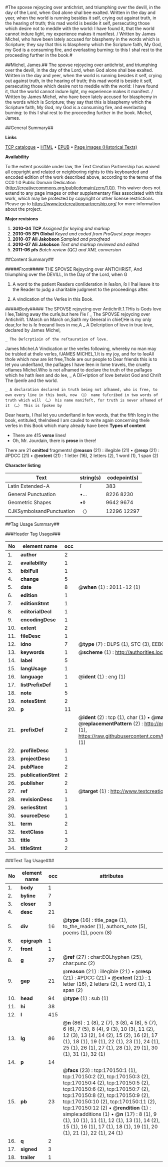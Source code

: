 #The spovse rejoycing over antichrist, and triumphing over the devill, in the day of the Lord, when God alone shal bee exalted. Written in the day and yeer, when the world is running besides it self, crying out against truth, in the hearing of truth; this mad world is beside it self, persecuting those which desire not to meddle with the world: I have found it, that the world cannot indure light, my experience makes it manifest. / Written by James Michel, who have been lately accused for blasphemy in the words which is Scripture; they say that this is blasphemy which the Scripture faith, My God, my God is a consuming fire, and everlasting burning: to this I shal rest to the proceeding further in the book.#

##Michel, James.##
The spovse rejoycing over antichrist, and triumphing over the devill, in the day of the Lord, when God alone shal bee exalted. Written in the day and yeer, when the world is running besides it self, crying out against truth, in the hearing of truth; this mad world is beside it self, persecuting those which desire not to meddle with the world: I have found it, that the world cannot indure light, my experience makes it manifest. / Written by James Michel, who have been lately accused for blasphemy in the words which is Scripture; they say that this is blasphemy which the Scripture faith, My God, my God is a consuming fire, and everlasting burning: to this I shal rest to the proceeding further in the book.
Michel, James.

##General Summary##

**Links**

[TCP catalogue](http://www.ota.ox.ac.uk/tcp/)  • 
[HTML](http://tei.it.ox.ac.uk/tcp/Texts-HTML/free/A89/A89119.html)  • 
[EPUB](http://tei.it.ox.ac.uk/tcp/Texts-EPUB/free/A89/A89119.epub) • 
[Page images (Historical Texts)](https://historicaltexts.jisc.ac.uk/eebo-99867833e)

**Availability**

To the extent possible under law, the Text Creation Partnership has waived all copyright and related or neighboring rights to this keyboarded and encoded edition of the work described above, according to the terms of the CC0 1.0 Public Domain Dedication (http://creativecommons.org/publicdomain/zero/1.0/). This waiver does not extend to any page images or other supplementary files associated with this work, which may be protected by copyright or other license restrictions. Please go to https://www.textcreationpartnership.org/ for more information about the project.

**Major revisions**

1. __2010-04__ __TCP__ *Assigned for keying and markup*
1. __2010-05__ __SPi Global__ *Keyed and coded from ProQuest page images*
1. __2010-07__ __Ali Jakobson__ *Sampled and proofread*
1. __2010-07__ __Ali Jakobson__ *Text and markup reviewed and edited*
1. __2011-06__ __pfs__ *Batch review (QC) and XML conversion*

##Content Summary##

#####Front#####
THE SPOVSE Rejoycing over ANTICHRIST, And triumphing over the DEVILL, In the Day of the Lord, when G
1. A word to the patient Readers conſideration in ſeaſon, ſo I ſhal leave it to the Reader to judg a charitable judgment to the proceedings after.

1. A vindication of the Verſes in this Book.

#####Body#####
The SPOVSE rejoycing over Antichriſt.1.THis is Gods love I ſee,Taking away the curſe,but here I'le ſ
    _ The SPOVSE rejoycing over Antichriſt.
1.March on March on,Saith my General in chief,He is my only dear,for he is ſe freeand lives in me,A 
    _ A Deſcription of love in true love, declared by James Michel,

    _ The Deſcrptioin of the reſtauration of love.
James Michel.A Vindication or the verſes following, whereby no man may be trubled at theſe verſes, fJAMES MICHEL,1.It is my joy, and for to ſeeAll thoſe which now are ſet free,Thoſe are our people to Dear friends this is to let you underſtand, the paſſages I have ſeen in ſome travels, the cruelty ofIames Michel.Who is not aſhamed to declare the truth of the paſſages which he hath ſeen and do lee, 
    _ A Diſ•ription of love betwixt God and Chriſt The ſpenſe and the world.

    _ A declaration declared in truth being not aſhamed, who is free, to own every line in this book, now 〈◊〉 name ſuſcribed in two words of truth which will 〈…〉 his name manifeſt, for truth is never aſhamed of it 〈…〉 This is ſpoken by
Dear hearts, I ſhal let you underſtand in few words, that the fifth ſong in the book, entituled, theIndeed I am cauſed to write again concerning theſe verſes in this Book which many already have been 
**Types of content**

  * There are 415 **verse** lines!
  * Oh, Mr. Jourdain, there is **prose** in there!

There are 21 **omitted** fragments! 
 @__reason__ (21) : illegible (21)  •  @__resp__ (21) : #PDCC (21)  •  @__extent__ (21) : 1 letter (16), 2 letters (2), 1 word (1), 1 span (2)

**Character listing**


|Text|string(s)|codepoint(s)|
|---|---|---|
|Latin Extended-A|ſ|383|
|General Punctuation|•…|8226 8230|
|Geometric Shapes|▪◊|9642 9674|
|CJKSymbolsandPunctuation|〈〉|12296 12297|

##Tag Usage Summary##

###Header Tag Usage###

|No|element name|occ|attributes|
|---|---|---|---|
|1.|__author__|2||
|2.|__availability__|1||
|3.|__biblFull__|1||
|4.|__change__|5||
|5.|__date__|8| @__when__ (1) : 2011-12 (1)|
|6.|__edition__|1||
|7.|__editionStmt__|1||
|8.|__editorialDecl__|1||
|9.|__encodingDesc__|1||
|10.|__extent__|2||
|11.|__fileDesc__|1||
|12.|__idno__|7| @__type__ (7) : DLPS (1), STC (3), EEBO-CITATION (1), PROQUEST (1), VID (1)|
|13.|__keywords__|1| @__scheme__ (1) : http://authorities.loc.gov/ (1)|
|14.|__label__|5||
|15.|__langUsage__|1||
|16.|__language__|1| @__ident__ (1) : eng (1)|
|17.|__listPrefixDef__|1||
|18.|__note__|5||
|19.|__notesStmt__|2||
|20.|__p__|11||
|21.|__prefixDef__|2| @__ident__ (2) : tcp (1), char (1)  •  @__matchPattern__ (2) : ([0-9\-]+):([0-9IVX]+) (1), (.+) (1)  •  @__replacementPattern__ (2) : http://eebo.chadwyck.com/downloadtiff?vid=$1&page=$2 (1), https://raw.githubusercontent.com/textcreationpartnership/Texts/master/tcpchars.xml#$1 (1)|
|22.|__profileDesc__|1||
|23.|__projectDesc__|1||
|24.|__pubPlace__|2||
|25.|__publicationStmt__|2||
|26.|__publisher__|2||
|27.|__ref__|1| @__target__ (1) : http://www.textcreationpartnership.org/docs/. (1)|
|28.|__revisionDesc__|1||
|29.|__seriesStmt__|1||
|30.|__sourceDesc__|1||
|31.|__term__|2||
|32.|__textClass__|1||
|33.|__title__|3||
|34.|__titleStmt__|2||


###Text Tag Usage###

|No|element name|occ|attributes|
|---|---|---|---|
|1.|__body__|1||
|2.|__byline__|7||
|3.|__closer__|3||
|4.|__desc__|21||
|5.|__div__|16| @__type__ (16) : title_page (1), to_the_reader (1), authors_note (5), poems (1), poem (8)|
|6.|__epigraph__|1||
|7.|__front__|1||
|8.|__g__|27| @__ref__ (27) : char:EOLhyphen (25), char:punc (2)|
|9.|__gap__|21| @__reason__ (21) : illegible (21)  •  @__resp__ (21) : #PDCC (21)  •  @__extent__ (21) : 1 letter (16), 2 letters (2), 1 word (1), 1 span (2)|
|10.|__head__|94| @__type__ (1) : sub (1)|
|11.|__hi__|38||
|12.|__l__|415||
|13.|__lg__|86| @__n__ (86) : 1 (8), 2 (7), 3 (8), 4 (8), 5 (7), 6 (6), 7 (5), 8 (4), 9 (3), 10 (3), 11 (2), 12 (3), 13 (2), 14 (2), 15 (2), 16 (2), 17 (1), 18 (1), 19 (1), 22 (1), 23 (1), 24 (1), 25 (1), 26 (1), 27 (1), 28 (1), 29 (1), 30 (1), 31 (1), 32 (1)|
|14.|__p__|14||
|15.|__pb__|23| @__facs__ (23) : tcp:170150:1 (1), tcp:170150:2 (2), tcp:170150:3 (2), tcp:170150:4 (2), tcp:170150:5 (2), tcp:170150:6 (2), tcp:170150:7 (2), tcp:170150:8 (2), tcp:170150:9 (2), tcp:170150:10 (2), tcp:170150:11 (2), tcp:170150:12 (2)  •  @__rendition__ (1) : simple:additions (1)  •  @__n__ (17) : 8 (1), 9 (1), 10 (1), 11 (1), 12 (1), 13 (1), 14 (2), 15 (1), 16 (1), 17 (1), 18 (1), 19 (1), 20 (1), 21 (1), 22 (1), 24 (1)|
|16.|__q__|2||
|17.|__signed__|3||
|18.|__trailer__|1||
